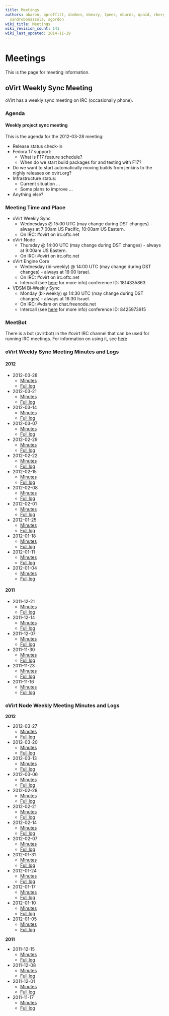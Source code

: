 ```yaml
---
title: Meetings
authors: abaron, bproffitt, danken, dneary, lpeer, mburns, quaid, rbergeron, rmiddle,
  sandrobonazzola, sgordon
wiki_title: Meetings
wiki_revision_count: 141
wiki_last_updated: 2014-11-19
---
```


# Meetings

This is the page for meeting information.

## oVirt Weekly Sync Meeting

oVirt has a weekly sync meeting on IRC (occasionally phone).

### Agenda

#### Weekly project sync meeting

This is the agenda for the 2012-03-28 meeting:

*   Release status check-in
*   Fedora 17 support:
    -   What is F17 feature schedule?
    -   When do we start build packages for and testing with F17?
*   Do we want to start automatically moving builds from jenkins to the nighly releases on ovirt.org?
*   Infrastructure status:
    -   Current situation ...
    -   Some plans to improve ...
*   Anything else?

### Meeting Time and Place

*   oVirt Weekly Sync
    -   Wednesdays @ 15:00 UTC (may change during DST changes) - always at 7:00am US Pacific, 10:00am US Eastern.
    -   On IRC: #ovirt on irc.oftc.net
*   oVirt Node
    -   Thursday @ 14:00 UTC (may change during DST changes) - always at 9:00am US Eastern.
    -   On IRC: #ovirt on irc.oftc.net
*   oVirt Engine Core
    -   Wednesday (bi-weekly) @ 14:00 UTC (may change during DST changes) - always at 16:00 Israel.
    -   On IRC: #ovirt on irc.oftc.net
    -   Intercall (see [here](intercall) for more info) conference ID: 1814335863
*   VDSM Bi-Weekly Sync
    -   Monday (bi-weekly) @ 14:30 UTC (may change during DST changes) - always at 16:30 Israel.
    -   On IRC: #vdsm on chat.freenode.net
    -   Intercall (see [here](intercall) for more info) conference ID: 8425973915

### MeetBot

There is a bot (ovirtbot) in the #ovirt IRC channel that can be used for running IRC meetings. For information on using it, see [here](http://wiki.debian.org/MeetBot)

### oVirt Weekly Sync Meeting Minutes and Logs

#### 2012

*   2012-03-28
    -   [Minutes](http://ovirt.org/meetings/ovirt/2012/ovirt.2012-03-28-15.01.html)
    -   [Full log](http://ovirt.org/meetings/ovirt/2012/ovirt.2012-03-28-15.01.log.html)
*   2012-03-21
    -   [Minutes](http://ovirt.org/meetings/ovirt/2012/ovirt.2012-03-21-15.07.html)
    -   [Full log](http://ovirt.org/meetings/ovirt/2012/ovirt.2012-03-21-15.07.log.html)
*   2012-03-14
    -   [Minutes](http://ovirt.org/meetings/ovirt/2012/ovirt.2012-03-14-15.02.html)
    -   [Full log](http://ovirt.org/meetings/ovirt/2012/ovirt.2012-03-14-15.02.log.html)
*   2012-03-07
    -   [Minutes](http://ovirt.org/meetings/ovirt/2012/ovirt.2012-03-07-15.09.html)
    -   [Full log](http://ovirt.org/meetings/ovirt/2012/ovirt.2012-03-07-15.09.log.html)
*   2012-02-29
    -   [Minutes](http://ovirt.org/meetings/ovirt/2012/ovirt.2012-02-29-15.02.html)
    -   [Full log](http://ovirt.org/meetings/ovirt/2012/ovirt.2012-02-29-15.02.log.html)
*   2012-02-22
    -   [Minutes](http://ovirt.org/meetings/ovirt/2012/ovirt.2012-02-22-15.00.html)
    -   [Full log](http://ovirt.org/meetings/ovirt/2012/ovirt.2012-02-22-15.00.log.html)
*   2012-02-15
    -   [Minutes](http://ovirt.org/meetings/ovirt/2012/ovirt.2012-02-15-15.01.html)
    -   [Full log](http://ovirt.org/meetings/ovirt/2012/ovirt.2012-02-15-15.01.log.html)
*   2012-02-08
    -   [Minutes](http://ovirt.org/meetings/ovirt/2012/ovirt.2012-02-08-15.01.html)
    -   [Full log](http://ovirt.org/meetings/ovirt/2012/ovirt.2012-02-08-15.01.log.html)
*   2012-02-01
    -   [Minutes](http://ovirt.org/meetings/ovirt/2012/ovirt.2012-02-01-15.02.html)
    -   [Full log](http://ovirt.org/meetings/ovirt/2012/ovirt.2012-02-01-15.02.log.html)
*   2012-01-25
    -   [Minutes](http://ovirt.org/meetings/ovirt/2012/ovirt.2012-01-25-15.00.html)
    -   [Full log](http://ovirt.org/meetings/ovirt/2012/ovirt.2012-01-25-15.00.log.html)
*   2012-01-18
    -   [Minutes](http://ovirt.org/meetings/ovirt/2012/ovirt.2012-01-18-15.08.html)
    -   [Full log](http://ovirt.org/meetings/ovirt/2012/ovirt.2012-01-18-15.08.log.html)
*   2012-01-11
    -   [Minutes](http://ovirt.org/meetings/ovirt/2012/ovirt.2012-01-11-15.01.html)
    -   [Full log](http://ovirt.org/meetings/ovirt/2012/ovirt.2012-01-11-15.01.log.html)
*   2012-01-04
    -   [Minutes](http://ovirt.org/meetings/ovirt/2012/ovirt.2012-01-04-15.01.html)
    -   [Full log](http://ovirt.org/meetings/ovirt/2012/ovirt.2012-01-04-15.01.log.html)

#### 2011

*   2011-12-21
    -   [Minutes](http://ovirt.org/meetings/ovirt/2011/ovirt.2011-12-21-15.00.html)
    -   [Full log](http://ovirt.org/meetings/ovirt/2011/ovirt.2011-12-21-15.00.log.html)
*   2011-12-14
    -   [Minutes](http://ovirt.org/meetings/ovirt/2011/ovirt.2011-12-14-15.00.html)
    -   [Full log](http://ovirt.org/meetings/ovirt/2011/ovirt.2011-12-14-15.00.log.html)
*   2011-12-07
    -   [Minutes](http://ovirt.org/meetings/ovirt/2011/ovirt.2011-12-07-15.00.html)
    -   [Full log](http://ovirt.org/meetings/ovirt/2011/ovirt.2011-12-07-15.00.log.html)
*   2011-11-30
    -   [Minutes](http://ovirt.org/meetings/ovirt/2011/ovirt.2011-11-30-15.00.html)
    -   [Full log](http://ovirt.org/meetings/ovirt/2011/ovirt.2011-11-30-15.00.log.html)
*   2011-11-23
    -   [Minutes](http://ovirt.org/meetings/ovirt/2011/ovirt.2011-11-23-15.00.html)
    -   [Full log](http://ovirt.org/meetings/ovirt/2011/ovirt.2011-11-23-15.00.log.html)
*   2011-11-16
    -   [Minutes](http://ovirt.org/meetings/ovirt/2011/ovirt.2011-11-16-15.00.html)
    -   [Full log](http://ovirt.org/meetings/ovirt/2011/ovirt.2011-11-16-15.00.log.html)

### oVirt Node Weekly Meeting Minutes and Logs

**2012**

*   2012-03-27
    -   [Minutes](http://ovirt.org/meetings/ovirt/2012/ovirt.2012-03-27-13.00.html)
    -   [Full log](http://ovirt.org/meetings/ovirt/2012/ovirt.2012-03-27-13.00.log.html)
*   2012-03-20
    -   [Minutes](http://ovirt.org/meetings/ovirt/2012/ovirt.2012-03-20-13.02.html)
    -   [Full log](http://ovirt.org/meetings/ovirt/2012/ovirt.2012-03-20-13.02.log.html)
*   2012-03-13
    -   [Minutes](http://ovirt.org/meetings/ovirt/2012/ovirt.2012-03-13-13.00.html)
    -   [Full log](http://ovirt.org/meetings/ovirt/2012/ovirt.2012-03-13-13.00.log.html)
*   2012-03-06
    -   [Minutes](http://ovirt.org/meetings/ovirt/2012/ovirt.2012-03-06-14.01.html)
    -   [Full log](http://ovirt.org/meetings/ovirt/2012/ovirt.2012-03-06-14.01.log.html)
*   2012-02-28
    -   [Minutes](http://ovirt.org/meetings/ovirt/2012/ovirt.2012-02-28-14.01.html)
    -   [Full log](http://ovirt.org/meetings/ovirt/2012/ovirt.2012-02-28-14.01.log.html)
*   2012-02-21
    -   [Minutes](http://ovirt.org/meetings/ovirt/2012/ovirt.2012-02-21-14.03.html)
    -   [Full log](http://ovirt.org/meetings/ovirt/2012/ovirt.2012-02-21-14.03.log.html)
*   2012-02-14
    -   [Minutes](http://ovirt.org/meetings/ovirt/2012/ovirt.2012-02-14-14.00.html)
    -   [Full log](http://ovirt.org/meetings/ovirt/2012/ovirt.2012-02-14-14.00.log.html)
*   2012-02-07
    -   [Minutes](http://ovirt.org/meetings/ovirt/2012/ovirt.2012-02-07-14.00.html)
    -   [Full log](http://ovirt.org/meetings/ovirt/2012/ovirt.2012-02-07-14.00.log.html)
*   2012-01-31
    -   [Minutes](http://ovirt.org/meetings/ovirt/2012/ovirt.2012-01-31-14.00.html)
    -   [Full log](http://ovirt.org/meetings/ovirt/2012/ovirt.2012-01-31-14.00.log.html)
*   2012-01-24
    -   [Minutes](http://ovirt.org/meetings/ovirt/2012/ovirt.2012-01-24-14.00.html)
    -   [Full log](http://ovirt.org/meetings/ovirt/2012/ovirt.2012-01-24-14.00.log.html)
*   2012-01-17
    -   [Minutes](http://ovirt.org/meetings/ovirt/2012/ovirt.2012-01-17-14.00.html)
    -   [Full log](http://ovirt.org/meetings/ovirt/2012/ovirt.2012-01-17-14.00.log.html)
*   2012-01-10
    -   [Minutes](http://ovirt.org/meetings/ovirt/2012/ovirt.2012-01-10-14.00.html)
    -   [Full log](http://ovirt.org/meetings/ovirt/2012/ovirt.2012-01-10-14.00.log.html)
*   2012-01-05
    -   [Minutes](http://ovirt.org/meetings/ovirt/2012/ovirt.2012-01-05-14.01.html)
    -   [Full log](http://ovirt.org/meetings/ovirt/2012/ovirt.2012-01-05-14.01.log.html)

**2011**

*   2011-12-15
    -   [Minutes](http://ovirt.org/meetings/ovirt/2011/ovirt.2011-12-15-14.00.html)
    -   [Full log](http://ovirt.org/meetings/ovirt/2011/ovirt.2011-12-15-14.00.log.html)
*   2011-12-08
    -   [Minutes](http://ovirt.org/meetings/ovirt/2011/ovirt.2011-12-08-14.00.html)
    -   [Full log](http://ovirt.org/meetings/ovirt/2011/ovirt.2011-12-08-14.00.log.html)
*   2011-12-01
    -   [Minutes](http://ovirt.org/meetings/ovirt/2011/ovirt.2011-12-01-14.00.html)
    -   [Full log](http://ovirt.org/meetings/ovirt/2011/ovirt.2011-12-01-14.00.log.html)
*   2011-11-17
    -   [Minutes](http://ovirt.org/meetings/ovirt/2011/ovirt.2011-11-17-14.01.html)
    -   [Full log](http://ovirt.org/meetings/ovirt/2011/ovirt.2011-11-17-14.01.log.html)
